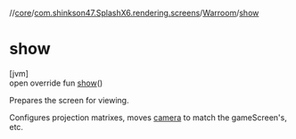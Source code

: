 //[core](../../../index.md)/[com.shinkson47.SplashX6.rendering.screens](../index.md)/[Warroom](index.md)/[show](show.md)

# show

[jvm]\
open override fun [show](show.md)()

Prepares the screen for viewing.

Configures projection matrixes, moves [camera](camera.md) to match the gameScreen's, etc.
